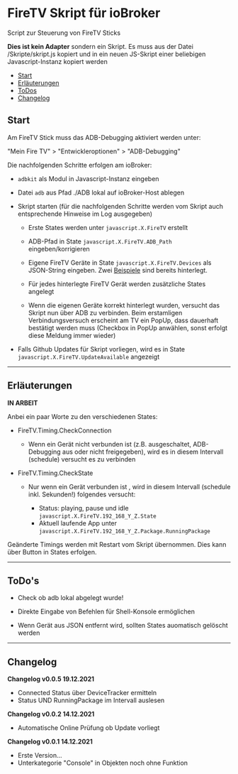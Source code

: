 # FireTV Skript für ioBroker

Script zur Steuerung von FireTV Sticks

**Dies ist kein Adapter** sondern ein Skript. Es muss aus der Datei /Skripte/skript.js kopiert und in ein neuen JS-Skript einer beliebigen Javascript-Instanz kopiert werden

* [Start](#start)
* [Erläuterungen](#erläuterungen)
* [ToDos](#todos)
* [Changelog](#changelog)

## Start

Am FireTV Stick muss das ADB-Debugging aktiviert werden unter:

"Mein Fire TV" > "Entwickleroptionen" > "ADB-Debugging"

Die nachfolgenden Schritte erfolgen am ioBroker:

* `adbkit` als Modul in Javascript-Instanz eingeben

* Datei `adb` aus Pfad ./ADB lokal auf ioBroker-Host ablegen

* Skript starten (für die nachfolgenden Schritte werden vom Skript auch entsprechende Hinweise im Log ausgegeben)
  
  * Erste States werden unter `javascript.X.FireTV` erstellt
  
  * ADB-Pfad in State `javascript.X.FireTV.ADB_Path` eingeben/korrigieren
  
  * Eigene FireTV Geräte in State `javascript.X.FireTV.Devices` als JSON-String eingeben. Zwei <u>Beispiele</u> sind bereits hinterlegt.
  
  * Für jedes hinterlegte FireTV Gerät werden zusätzliche States angelegt 
  
  * Wenn die eigenen Geräte korrekt hinterlegt wurden, versucht das Skript nun über ADB zu verbinden. Beim erstamligen Verbindungsversuch erscheint am TV ein PopUp, dass dauerhaft bestätigt werden muss (Checkbox in PopUp anwählen, sonst erfolgt diese Meldung immer wieder)

* Falls Github Updates für Skript vorliegen, wird es in State `javascript.X.FireTV.UpdateAvailable` angezeigt

---

## Erläuterungen

**IN ARBEIT**

Anbei ein paar Worte zu den verschiedenen States:

* FireTV.Timing.CheckConnection
  
  * Wenn ein Gerät nicht verbunden ist (z.B. ausgeschaltet, ADB-Debugging aus oder nicht freigegeben), wird es in diesem Intervall (schedule) versucht es zu verbinden

* FireTV.Timing.CheckState
  
  * Nur wenn ein Gerät verbunden ist , wird in diesem Intervall (schedule inkl. Sekunden!) folgendes versucht:
    
    * Status: playing, pause und idle `javascript.X.FireTV.192_168_Y_Z.State`
    * Aktuell laufende App unter `javascript.X.FireTV.192_168_Y_Z.Package.RunningPackage`

Geänderte Timings werden mit Restart vom Skript übernommen. Dies kann über Button in States erfolgen.

***

## ToDo's

* Check ob adb lokal abgelegt wurde!

* Direkte Eingabe von Befehlen für Shell-Konsole ermöglichen

* Wenn Gerät aus JSON entfernt wird, sollten States auomatisch gelöscht werden

***

## Changelog

**Changelog v0.0.5 19.12.2021**

- Connected Status über DeviceTracker ermitteln
- Status UND RunningPackage im Intervall auslesen

**Changelog v0.0.2 14.12.2021**

- Automatische Online Prüfung ob Update vorliegt

**Changelog v0.0.1 14.12.2021**

* Erste Version...
* Unterkategorie "Console" in Objekten noch ohne Funktion
